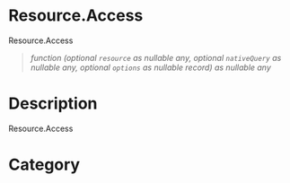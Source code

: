# Resource.Access
Resource.Access
> _function (optional <code>resource</code> as nullable any, optional <code>nativeQuery</code> as nullable any, optional <code>options</code> as nullable record) as nullable any_

# Description 
Resource.Access
# Category
